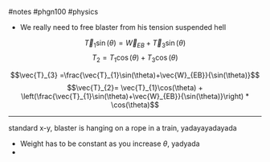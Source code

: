 #notes #phgn100 #physics

- We really need to free blaster from his tension suspended hell

$$\vec{T}_{1}\sin(\theta)=\vec{W}_{EB}+\vec{T}_{3}\sin(\theta)$$
$$T_{2}=T_{1}\cos(\theta) +T_{3}\cos(\theta)$$

$$\vec{T}_{3} =\frac{\vec{T}_{1}\sin(\theta)+\vec{W}_{EB}}{\sin(\theta)}$$
$$\vec{T}_{2}= \vec{T}_{1}\cos(\theta) + \left(\frac{\vec{T}_{1}\sin(\theta)+\vec{W}_{EB}}{\sin(\theta)}\right) * \cos(\theta)$$

---


standard x-y, blaster is hanging on a rope in a train, yadayayadayada


- Weight has to be constant as you increase $\theta$, yadyada
- 